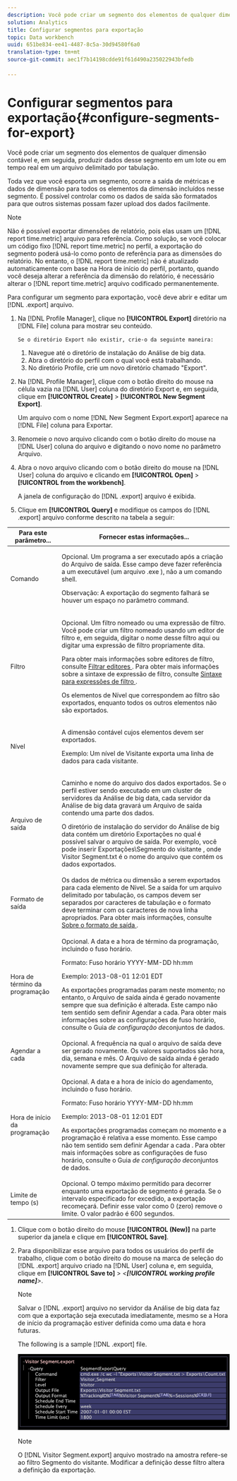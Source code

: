 ```yaml
---
description: Você pode criar um segmento dos elementos de qualquer dimensão contável e, em seguida, produzir dados desse segmento em um lote ou em tempo real em um arquivo delimitado por tabulação.
solution: Analytics
title: Configurar segmentos para exportação
topic: Data workbench
uuid: 651be834-ee41-4487-8c5a-30d94580f6a0
translation-type: tm+mt
source-git-commit: aec1f7b14198cdde91f61d490a235022943bfedb

---
```



# Configurar segmentos para exportação{#configure-segments-for-export}

Você pode criar um segmento dos elementos de qualquer dimensão contável e, em seguida, produzir dados desse segmento em um lote ou em tempo real em um arquivo delimitado por tabulação.

Toda vez que você esporta um segmento, ocorre a saída de métricas e dados de dimensão para todos os elementos da dimensão incluídos nesse segmento. É possível controlar como os dados de saída são formatados para que outros sistemas possam fazer upload dos dados facilmente.

>[!NOTE]
>
>Não é possível exportar dimensões de relatório, pois elas usam um [!DNL report time.metric] arquivo para referência. Como solução, se você colocar um código fixo [!DNL report time.metric] no perfil, a exportação do segmento poderá usá-lo como ponto de referência para as dimensões do relatório. No entanto, o [!DNL report time.metric] não é atualizado automaticamente com base na Hora de início do perfil, portanto, quando você deseja alterar a referência da dimensão do relatório, é necessário alterar o [!DNL report time.metric] arquivo codificado permanentemente.

Para configurar um segmento para exportação, você deve abrir e editar um [!DNL .export] arquivo.

1. Na [!DNL Profile Manager], clique no **[!UICONTROL Export]** diretório na [!DNL File] coluna para mostrar seu conteúdo.

       Se o diretório Export não existir, crie-o da seguinte maneira:
   
   1. Navegue até o diretório de instalação do Análise de big data.
   1. Abra o diretório do perfil com o qual você está trabalhando.
   1. No diretório Profile, crie um novo diretório chamado &quot;Export&quot;.

1. Na [!DNL Profile Manager], clique com o botão direito do mouse na célula vazia na [!DNL User] coluna do diretório Export e, em seguida, clique em **[!UICONTROL Create]** > **[!UICONTROL New Segment Export]**.

   Um arquivo com o nome [!DNL New Segment Export.export] aparece na [!DNL File] coluna para Exportar.

1. Renomeie o novo arquivo clicando com o botão direito do mouse na [!DNL User] coluna do arquivo e digitando o novo nome no parâmetro Arquivo.
1. Abra o novo arquivo clicando com o botão direito do mouse na [!DNL User] coluna do arquivo e clicando em **[!UICONTROL Open]** > **[!UICONTROL from the workbench]**.

   A janela de configuração do [!DNL .export] arquivo é exibida.

1. Clique em **[!UICONTROL Query]** e modifique os campos do [!DNL .export] arquivo conforme descrito na tabela a seguir:

<table id="table_C2EC8FCD3FA04DE78D2CADFA3F7FD8E3"> 
 <thead> 
  <tr> 
   <th colname="col1" class="entry"> Para este parâmetro... </th> 
   <th colname="col2" class="entry"> Fornecer estas informações... </th> 
  </tr> 
 </thead>
 <tbody> 
  <tr> 
   <td colname="col1"> Comando </td> 
   <td colname="col2"> <p>Opcional. Um programa a ser executado após a criação do Arquivo de saída. Esse campo deve fazer referência a um executável (um arquivo <span class="filepath"> .exe </span> ), não a um comando shell. </p> <p>Observação:  A exportação do segmento falhará se houver um espaço no parâmetro command. </p> </td> 
  </tr> 
  <tr> 
   <td colname="col1"> Filtro </td> 
   <td colname="col2"> <p>Opcional. Um filtro nomeado ou uma expressão de filtro. Você pode criar um filtro nomeado usando um editor de filtro e, em seguida, digitar o nome desse filtro aqui ou digitar uma expressão de filtro propriamente dita. </p> <p>Para obter mais informações sobre editores de filtro, consulte <a href="../../../home/c-get-started/c-analysis-vis/c-filter-editors/c-filter-editors.md#concept-2f343ecbed8240f18b0c1f1eccef11e3"> Filtrar editores </a>. Para obter mais informações sobre a sintaxe de expressão de filtro, consulte <a href="../../../home/c-get-started/c-qry-lang-syntx/c-syntx-fltr-exp.md#concept-72f2563f809747a2a3cff7ec72462a15"> Sintaxe para expressões de filtro </a>. </p> <p>Os elementos de Nível que correspondem ao filtro são exportados, enquanto todos os outros elementos não são exportados. </p> </td> 
  </tr> 
  <tr> 
   <td colname="col1"> Nível </td> 
   <td colname="col2"> <p>A dimensão contável cujos elementos devem ser exportados. </p> <p>Exemplo: Um nível de Visitante exporta uma linha de dados para cada visitante. </p> </td> 
  </tr> 
  <tr> 
   <td colname="col1"> Arquivo de saída </td> 
   <td colname="col2"> <p>Caminho e nome do arquivo dos dados exportados. Se o perfil estiver sendo executado em um cluster de servidores da Análise de big data, cada servidor da Análise de big data gravará um Arquivo de saída contendo uma parte dos dados. </p> <p>O diretório de instalação do servidor do Análise de big data contém um diretório Exportações no qual é possível salvar o arquivo de saída. Por exemplo, você pode inserir <span class="filepath"> Exportações\Segmento do visitante </span>, onde <span class="filepath"> Visitor Segment.txt </span> é o nome do arquivo que contém os dados exportados. </p> </td> 
  </tr> 
  <tr> 
   <td colname="col1"> Formato de saída </td> 
   <td colname="col2"> Os dados de métrica ou dimensão a serem exportados para cada elemento de Nível. Se a saída for um arquivo delimitado por tabulação, os campos devem ser separados por caracteres de tabulação e o formato deve terminar com os caracteres de nova linha apropriados. Para obter mais informações, consulte <a href="../../../home/c-get-started/c-exp-data-seg-exp/c-abt-otpt-frmt.md#concept-ac7e24d1374a4b418365db7cc98c361e"> Sobre o formato de saída </a>. </td> 
  </tr> 
  <tr> 
   <td colname="col1"> Hora de término da programação </td> 
   <td colname="col2"> <p>Opcional. A data e a hora de término da programação, incluindo o fuso horário. </p> <p>Formato: Fuso horário YYYY-MM-DD hh:mm </p> <p>Exemplo: 2013-08-01 12:01 EDT </p> <p>As exportações programadas param neste momento; no entanto, o Arquivo de saída ainda é gerado novamente sempre que sua definição é alterada. Este campo não tem sentido sem definir Agendar a cada. Para obter mais informações sobre as configurações de fuso horário, consulte o Guia <i>de configuração de</i>conjuntos de dados. </p> </td> 
  </tr> 
  <tr> 
   <td colname="col1"> Agendar a cada </td> 
   <td colname="col2"> Opcional. A frequência na qual o arquivo de saída deve ser gerado novamente. Os valores suportados são hora, dia, semana e mês. O Arquivo de saída ainda é gerado novamente sempre que sua definição for alterada. </td> 
  </tr> 
  <tr> 
   <td colname="col1"> Hora de início da programação </td> 
   <td colname="col2"> <p>Opcional. A data e a hora de início do agendamento, incluindo o fuso horário. </p> <p>Formato: Fuso horário YYYY-MM-DD hh:mm </p> <p>Exemplo: 2013-08-01 12:01 EDT </p> <p>As exportações programadas começam no momento e a programação é relativa a esse momento. Esse campo não tem sentido sem definir <span class="wintitle"> Agendar a cada </span>. Para obter mais informações sobre as configurações de fuso horário, consulte o Guia <i>de configuração de</i>conjuntos de dados. </p> </td> 
  </tr> 
  <tr> 
   <td colname="col1"> Limite de tempo (s) </td> 
   <td colname="col2"> Opcional. O tempo máximo permitido para decorrer enquanto uma exportação de segmento é gerada. Se o intervalo especificado for excedido, a exportação recomeçará. Definir esse valor como 0 (zero) remove o limite. O valor padrão é 600 segundos. </td> 
  </tr> 
 </tbody> 
</table>

1. Clique com o botão direito do mouse **[!UICONTROL (New)]** na parte superior da janela e clique em **[!UICONTROL Save]**.
1. Para disponibilizar esse arquivo para todos os usuários do perfil de trabalho, clique com o botão direito do mouse na marca de seleção do [!DNL .export] arquivo criado na [!DNL User] coluna e, em seguida, clique em **[!UICONTROL Save to]** > *&lt;**[!UICONTROL working profile name]**>*.

   >[!NOTE]
   >
   >Salvar o [!DNL .export] arquivo no servidor da Análise de big data faz com que a exportação seja executada imediatamente, mesmo se a Hora de início da programação estiver definida como uma data e hora futuras.

   The following is a sample [!DNL .export] file.

   ![](assets/vis_Segment_Export_File.png)

   >[!NOTE]
   >
   >O [!DNL Visitor Segment.export] arquivo mostrado na amostra refere-se ao filtro Segmento do visitante. Modificar a definição desse filtro altera a definição da exportação.

